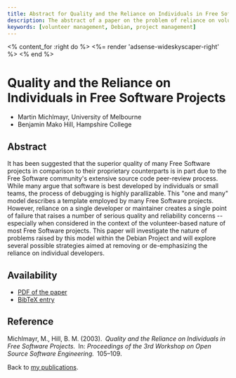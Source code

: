 ```yaml
---
title: Abstract for Quality and the Reliance on Individuals in Free Software Projects
description: The abstract of a paper on the problem of reliance on volunteer developers
keywords: [volunteer management, Debian, project management]
---
```


<% content_for :right do %>
<%= render 'adsense-wideskyscaper-right' %>
<% end %>

<h1>Quality and the Reliance on Individuals in Free Software Projects</h1>

<ul class = "author">
<li><span class = "author">Martin Michlmayr,</span>
    <span class = "affiliation">University of Melbourne</span></li>
<li><span class = "author">Benjamin Mako Hill,</span>
    <span class = "affiliation">Hampshire College</span></li>
</ul>

<h2>Abstract</h2>

It has been suggested that the superior quality of many Free Software
projects in comparison to their proprietary counterparts is in part due to
the Free Software community's extensive source code peer-review process.
While many argue that software is best developed by individuals or small
teams, the process of debugging is highly parallizable.  This "one and
many" model describes a template employed by many Free Software projects.
However, reliance on a single developer or maintainer creates a single
point of failure that raises a number of serious quality and reliability
concerns -- especially when considered in the context of the
volunteer-based nature of most Free Software projects.  This paper will
investigate the nature of problems raised by this model within the Debian
Project and will explore several possible strategies aimed at removing or
de-emphasizing the reliance on individual developers.

<h2>Availability</h2>

<ul>

<li><a href = "../michlmayr_hill-reliance.pdf">PDF of the paper</a></li>

<li><a href = "../michlmayr_hill-reliance.bib">BibTeX entry</a></li>

</ul>

<h2>Reference</h2>

Michlmayr, M., Hill, B. M. (2003).&ensp;<i>Quality and the Reliance on
Individuals in Free Software Projects.</i>&ensp;In: <i>Proceedings of the 3rd
Workshop on Open Source Software Engineering.</i>&ensp;105&ndash;109.

Back to <a href = "..">my publications</a>.

